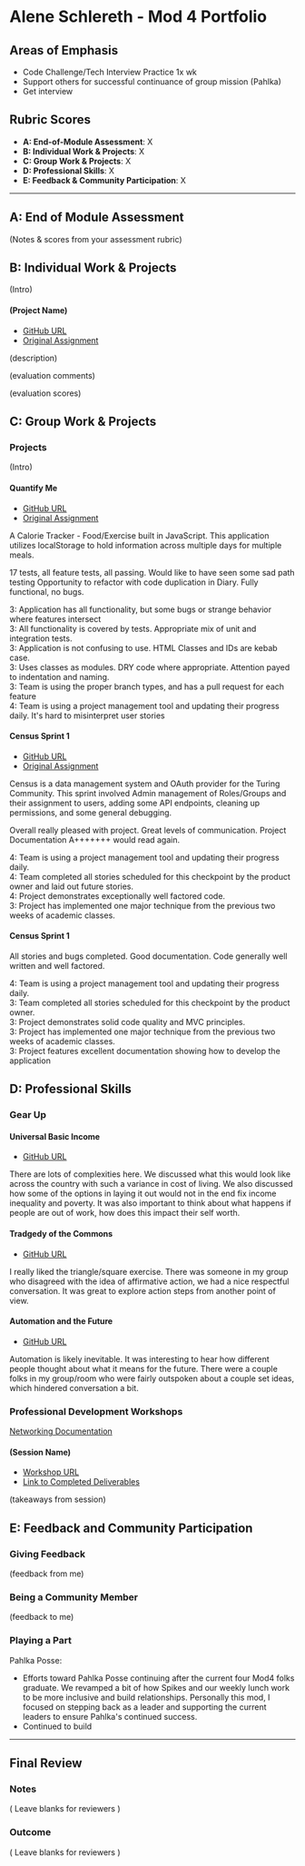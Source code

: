# Alene Schlereth - Mod 4 Portfolio

## Areas of Emphasis

* Code Challenge/Tech Interview Practice 1x wk  
* Support others for successful continuance of group mission (Pahlka)  
* Get interview  

## Rubric Scores

* **A: End-of-Module Assessment**: X
* **B: Individual Work & Projects**: X
* **C: Group Work & Projects**: X
* **D: Professional Skills**: X
* **E: Feedback & Community Participation**: X

-----------------------

## A: End of Module Assessment

(Notes & scores from your assessment rubric)


## B: Individual Work & Projects

(Intro)

#### (Project Name)

* [GitHub URL]()
* [Original Assignment]()

(description)

(evaluation comments)

(evaluation scores)  


## C: Group Work & Projects

### Projects

(Intro)

#### Quantify Me

* [GitHub URL](https://github.com/AliSchlereth/quantify-me)
* [Original Assignment](http://backend.turing.io/module4/projects/quantified-self)

A Calorie Tracker - Food/Exercise built in JavaScript. This application utilizes localStorage to hold information across multiple days for multiple meals. 

17 tests, all feature tests, all passing.
Would like to have seen some sad path testing
Opportunity to refactor with code duplication in Diary.
Fully functional, no bugs.

3: Application has all functionality, but some bugs or strange behavior where features intersect  
3: All functionality is covered by tests. Appropriate mix of unit and integration tests.  
3: Application is not confusing to use. HTML Classes and IDs are kebab case.    
3: Uses classes as modules. DRY code where appropriate. Attention payed to indentation and naming.   
3: Team is using the proper branch types, and has a pull request for each feature  
4: Team is using a project management tool and updating their progress daily. It's hard to misinterpret user stories  

#### Census Sprint 1 

* [GitHub URL](https://github.com/turingschool-projects/census)
* [Original Assignment](https://docs.google.com/document/d/1t2I-o1-D3d_Q8M-hYouJbC7ExBwo_MvAwN2J8W5JNls/edit?usp=sharing)

Census is a data management system and OAuth provider for the Turing Community.  This sprint involved Admin management of Roles/Groups and their assignment to users, adding some API endpoints, cleaning up permissions, and some general debugging. 

Overall really pleased with project.
Great levels of communication.
Project Documentation A+++++++ would read again.

4: Team is using a project management tool and updating their progress daily.  
4: Team completed all stories scheduled for this checkpoint by the product owner and laid out future stories.  
4: Project demonstrates exceptionally well factored code.  
3: Project has implemented one major technique from the previous two weeks of academic classes.  

#### Census Sprint 1  
All stories and bugs completed.
Good documentation.
Code generally well written and well factored.  

4: Team is using a project management tool and updating their progress daily.  
3: Team completed all stories scheduled for this checkpoint by the product owner.  
3: Project demonstrates solid code quality and MVC principles.  
3: Project has implemented one major technique from the previous two weeks of academic classes.  
3: Project features excellent documentation showing how to develop the application  

## D: Professional Skills

### Gear Up
#### Universal Basic Income

* [GitHub URL](https://github.com/turingschool/gear-up/blob/master/universal_basic_income.markdown)

There are lots of complexities here. We discussed what this would look like across the country with such a variance in cost of living. We also discussed how some of the options in laying it out would not in the end fix income inequality and poverty. It was also important to think about what happens if people are out of work, how does this impact their self worth. 

#### Tradgedy of the Commons 

* [GitHub URL](https://github.com/turingschool/gear-up/blob/master/tragedy_of_the_commons.markdown)

I really liked the triangle/square exercise. There was someone in my group who disagreed with the idea of affirmative action, we had a nice respectful conversation. It was great to explore action steps from another point of view.

#### Automation and the Future 

* [GitHub URL](https://github.com/turingschool/gear-up/blob/master/automation.markdown)

Automation is likely inevitable. It was interesting to hear how different people thought about what it means for the future. There were a couple folks in my group/room who were fairly outspoken about a couple set ideas, which hindered conversation a bit. 

### Professional Development Workshops  

[Networking Documentation](https://docs.google.com/document/d/1V3JIS9z-Ceczbgb5JkUSzqXxQeB_mN_sHaSVmjM1YNI/edit?usp=sharing)  

#### (Session Name)

* [Workshop URL]()
* [Link to Completed Deliverables]()

(takeaways from session)

## E: Feedback and Community Participation

### Giving Feedback

(feedback from me)

### Being a Community Member

(feedback to me)

### Playing a Part

Pahlka Posse:
* Efforts toward Pahlka Posse continuing after the current four Mod4 folks graduate. We revamped a bit of how Spikes and our weekly lunch work to be more inclusive and build relationships. Personally this mod, I focused on stepping back as a leader and supporting the current leaders to ensure Pahlka's continued success. 
* Continued to build 

------------------

## Final Review

### Notes

( Leave blanks for reviewers )

### Outcome

( Leave blanks for reviewers )
